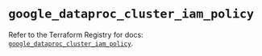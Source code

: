 # `google_dataproc_cluster_iam_policy`

Refer to the Terraform Registry for docs: [`google_dataproc_cluster_iam_policy`](https://registry.terraform.io/providers/hashicorp/google/6.29.0/docs/resources/dataproc_cluster_iam_policy).
